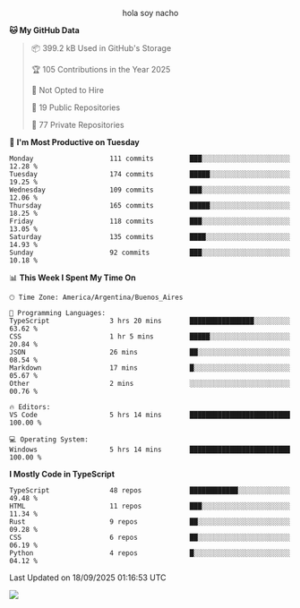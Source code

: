 <p align="center">hola soy nacho</p>

<!--START_SECTION:waka-->
**🐱 My GitHub Data** 

> 📦 399.2 kB Used in GitHub's Storage 
 > 
> 🏆 105 Contributions in the Year 2025
 > 
> 🚫 Not Opted to Hire
 > 
> 📜 19 Public Repositories 
 > 
> 🔑 77 Private Repositories 
 > 
📅 **I'm Most Productive on Tuesday** 

```text
Monday                   111 commits         ███░░░░░░░░░░░░░░░░░░░░░░   12.28 % 
Tuesday                  174 commits         █████░░░░░░░░░░░░░░░░░░░░   19.25 % 
Wednesday                109 commits         ███░░░░░░░░░░░░░░░░░░░░░░   12.06 % 
Thursday                 165 commits         █████░░░░░░░░░░░░░░░░░░░░   18.25 % 
Friday                   118 commits         ███░░░░░░░░░░░░░░░░░░░░░░   13.05 % 
Saturday                 135 commits         ████░░░░░░░░░░░░░░░░░░░░░   14.93 % 
Sunday                   92 commits          ███░░░░░░░░░░░░░░░░░░░░░░   10.18 % 
```


📊 **This Week I Spent My Time On** 

```text
🕑︎ Time Zone: America/Argentina/Buenos_Aires

💬 Programming Languages: 
TypeScript               3 hrs 20 mins       ████████████████░░░░░░░░░   63.62 % 
CSS                      1 hr 5 mins         █████░░░░░░░░░░░░░░░░░░░░   20.84 % 
JSON                     26 mins             ██░░░░░░░░░░░░░░░░░░░░░░░   08.54 % 
Markdown                 17 mins             █░░░░░░░░░░░░░░░░░░░░░░░░   05.67 % 
Other                    2 mins              ░░░░░░░░░░░░░░░░░░░░░░░░░   00.76 % 

🔥 Editors: 
VS Code                  5 hrs 14 mins       █████████████████████████   100.00 % 

💻 Operating System: 
Windows                  5 hrs 14 mins       █████████████████████████   100.00 % 
```

**I Mostly Code in TypeScript** 

```text
TypeScript               48 repos            ████████████░░░░░░░░░░░░░   49.48 % 
HTML                     11 repos            ███░░░░░░░░░░░░░░░░░░░░░░   11.34 % 
Rust                     9 repos             ██░░░░░░░░░░░░░░░░░░░░░░░   09.28 % 
CSS                      6 repos             ██░░░░░░░░░░░░░░░░░░░░░░░   06.19 % 
Python                   4 repos             █░░░░░░░░░░░░░░░░░░░░░░░░   04.12 % 
```




 Last Updated on 18/09/2025 01:16:53 UTC
<!--END_SECTION:waka-->

![](http://moe-counter.es3n1n.eu/get/@nachoofg?name=nachoofg&theme=asoul&padding=7&offset=0&align=center&scale=1&pixelated=1&darkmode=auto)

